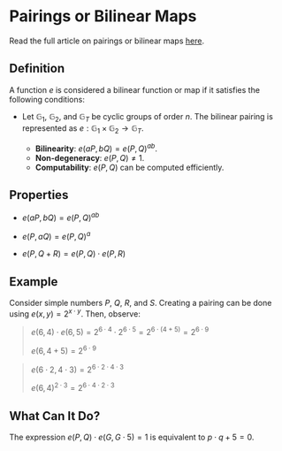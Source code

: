 # Pairings or Bilinear Maps

Read the full article on pairings or bilinear
maps [here](https://alinush.github.io/2022/12/31/pairings-or-bilinear-maps.html).

## Definition

A function $e$ is considered a bilinear function or map if it satisfies the following conditions:

- Let $\mathbb{G}_1$, $\mathbb{G}_2$, and $\mathbb{G}_T$ be cyclic groups of order $n$. The bilinear pairing is
  represented as $e : \mathbb{G}_1 \times \mathbb{G}_2 \rightarrow \mathbb{G}_T$.

  - **Bilinearity**: $e(aP, bQ) = e(P, Q)^{ab}$.
  - **Non-degeneracy**: $e(P, Q) \neq 1$.
  - **Computability**: $e(P, Q)$ can be computed efficiently.

## Properties

- $e(aP, bQ) = e(P, Q)^{ab}$

- $e(P, {a}Q) = e(P, Q)^{a}$

- $e(P, Q + R) = e(P, Q) \cdot e(P, R)$

## Example

Consider simple numbers $P$, $Q$, $R$, and $S$. Creating a pairing can be done using $e(x, y) = 2^{x \cdot y}$. Then,
observe:

> $e(6, 4) \cdot e(6, 5) = 2^{{6} \cdot {4}} \cdot 2^{{6} \cdot {5}} = 2^{{6} \cdot ( {4} + {5})} = 2^{{6} \cdot {9}}$
>
> $e(6, 4 + 5) = 2^{{6} \cdot {9}}$

> $e(6 \cdot 2, 4 \cdot 3) = 2^{{6} \cdot {2} \cdot {4} \cdot {3}}$
>
> $e(6, 4)^{{2} \cdot {3}} = 2^{{6} \cdot {4} \cdot {2} \cdot {3}}$

## What Can It Do?

The expression $e(P, Q) \cdot e(G, G \cdot 5) = 1$ is equivalent to $p \cdot q + 5 = 0$.
